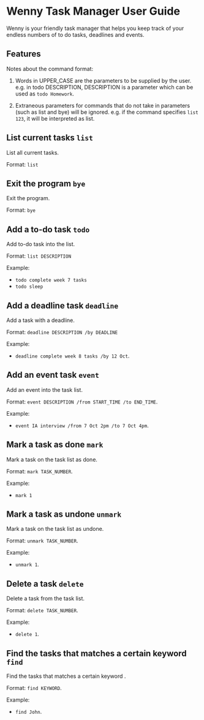 # Wenny Task Manager User Guide
Wenny is your friendly task manager that helps you keep track of your endless numbers of to do tasks, deadlines and events.  
## Features 
Notes about the command format:
1. Words in UPPER_CASE are the parameters to be supplied by the user.
e.g. in todo DESCRIPTION, DESCRIPTION is a parameter which can be used as `todo Homework`.

2. Extraneous parameters for commands that do not take in parameters (such as list and bye) will be ignored.
e.g. if the command specifies `list 123`, it will be interpreted as list.

## List current tasks `list`

List all current tasks.

Format: `list`

## Exit the program `bye`

Exit the program.

Format: `bye`

## Add a to-do task `todo`

Add to-do task into the list.

Format: `list DESCRIPTION`

Example:
- `todo complete week 7 tasks`
- `todo sleep`


## Add a deadline task `deadline`
Add a task with a deadline.

Format: `deadline DESCRIPTION /by DEADLINE`

Example:
- `deadline complete week 8 tasks /by 12 Oct`.


## Add an event task `event`
Add an event into the task list.

Format: `event DESCRIPTION /from START_TIME /to END_TIME`.

Example:
- `event IA interview /from 7 Oct 2pm /to 7 Oct 4pm`.
  
## Mark a task as done `mark`
Mark a task on the task list as done.

Format: `mark TASK_NUMBER`.

Example:
- `mark 1`

## Mark a task as undone `unmark`
Mark a task on the task list as undone.

Format: `unmark TASK_NUMBER`.

Example:
- `unmark 1`.


## Delete a task `delete`
Delete a task from the task list.

Format: `delete TASK_NUMBER`.

Example:
- `delete 1`.

## Find the tasks that matches a certain keyword `find`
Find the tasks that matches a certain keyword .

Format: `find KEYWORD`.

Example:
- `find John`.
